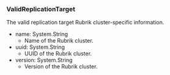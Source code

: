 ### ValidReplicationTarget
The valid replication target Rubrik cluster-specific information.

- name: System.String
  - Name of the Rubrik cluster.
- uuid: System.String
  - UUID of the Rubrik cluster.
- version: System.String
  - Version of the Rubrik cluster.
